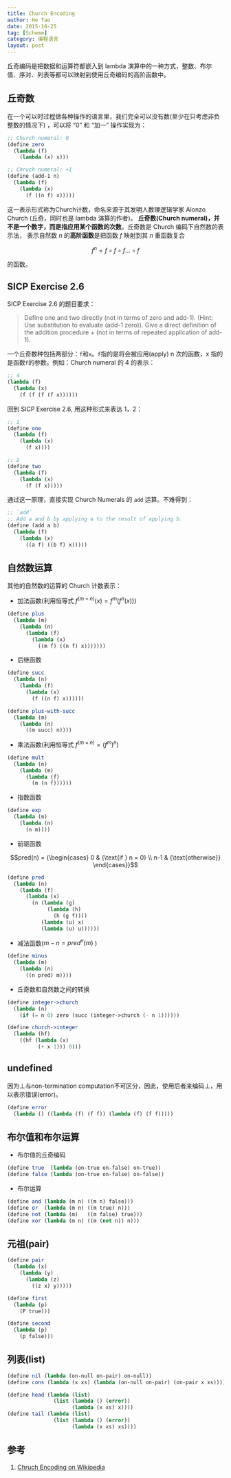 ```yaml
---
title: Church Encoding
author: He Tao
date: 2015-10-25
tag: [Scheme]
category: 编程语言
layout: post
---
```


丘奇编码是把数据和运算符都嵌入到 lambda 演算中的一种方式，整数、布尔值、序对、列表等都可以映射到使用丘奇编码的高阶函数中。

<!--more-->

丘奇数
-----

在一个可以时过程做各种操作的语言里，我们完全可以没有数(至少在只考虑非负整数的情况下) ，可以将 “0” 和 “加一” 操作实现为：

~~~scheme
;; Church numeral: 0
(define zero
  (lambda (f)
    (lambda (x) x)))

;; Chruch numeral: +1
(define (add-1 n)
  (lambda (f)
    (lambda (x)
      (f ((n f) x)))))
~~~

这一表示形式称为Church计数，命名来源于其发明人数理逻辑学家 Alonzo Church (丘奇，同时也是 lambda 演算的作者)。
**丘奇数(Church numeral)，并不是一个数字，而是指应用某个函数的次数**。丘奇数是 Church 编码下自然数的表示法，
表示自然数 $n$ 的**高阶函数**是把函数 $f$ 映射到其 $n$ 重函数复合

$$f^n = f \circ f \circ f \dots \circ f$$

的函数。

SICP Exercise 2.6
-----------------

SICP Exercise 2.6 的题目要求：

> Define one and two directly (not in terms of zero and add-1). (Hint: Use substitution to evaluate (add-1 zero)).
> Give a direct definition of the addition procedure + (not in terms of repeated application of add-1).

一个丘奇数种包括两部分：`f`和`x`。`f`指的是将会被应用(apply) n 次的函数，x 指的是函数`f`的参数。例如：Church numeral 的 4 的表示：

~~~scheme
;; 4
(lambda (f)
  (lambda (x)
    (f (f (f (f x))))))
~~~

回到 SICP Exercise 2.6, 用这种形式来表达 1，2：

~~~scheme
;; 1
(define one
  (lambda (f)
    (lambda (x)
      (f x))))

;; 2
(define two
  (lambda (f)
    (lambda (x)
      (f (f x)))))
~~~

通过这一原理，直接实现 Church Numerals 的 `add` 运算。不难得到：

~~~scheme
;; `add`
;; Add a and b by applying a to the result of applying b.
(define (add a b)
  (lambda (f)
    (lambda (x)
      ((a f) ((b f) x)))))
~~~

自然数运算
---------

其他的自然数的运算的 Church 计数表示：

+ 加法函数(利用恒等式 $f^(m+n)(x) = f^m(f^n(x))$)

~~~scheme
(define plus
  (lambda (m)
    (lambda (n)
      (lambda (f)
        (lambda (x)
          ((m f) ((n f) x)))))))
~~~

+ 后继函数

~~~scheme
(define succ
  (lambda (n)
    (lambda (f)
      (lambda (x)
        (f ((n f) x))))))

(define plus-with-succ
  (lambda (m)
    (lambda (n)
      ((m succ) n))))
~~~

+ 乘法函数(利用恒等式 $f^(m \times n) = (f^m)^n$)

~~~scheme
(define mult
  (lambda (n)
    (lambda (m)
      (lambda (f)
        (m (n f))))))
~~~

+ 指数函数

~~~scheme
(define exp
  (lambda (m)
    (lambda (n)
      (n m))))
~~~

+ 前驱函数

$$pred(n) = {\begin{cases}
    0   & {\text{if } n = 0} \\
    n-1 & {\text{otherwise}}
\end{cases}}$$

~~~scheme
(define pred
  (lambda (n)
    (lambda (f)
      (lambda (x)
        (n (lambda (g)
             (lambda (h)
               (h (g f))))
           (lambda (u) x)
           (lambda (u) u))))))
~~~

+ 减法函数($m - n = pred^n (m)$ )

~~~scheme
(define minus
  (lambda (m)
    (lambda (n)
      ((n pred) m))))
~~~

+ 丘奇数和自然数之间的转换

~~~scheme
(define integer->church
  (lambda (n)
    (if (= n 0) zero (succ (integer->church (- n 1))))))

(define church->integer
  (lambda (hf)
    ((hf (lambda (x)
          (+ x 1))) 0)))
~~~

undefined
---------

因为$\bot$与non-termination computation不可区分，因此，使用后者来编码$\bot$，用以表示错误(error)。

~~~scheme
(define error
  (lambda () ((lambda (f) (f f)) (lambda (f) (f f)))))
~~~

布尔值和布尔运算
--------------

+ 布尔值的丘奇编码

~~~scheme
(define true  (lambda (on-true on-false) on-true))
(define false (lambda (on-true on-false) on-false))
~~~

+ 布尔运算

~~~scheme
(define and (lambda (m n) ((m n) false)))
(define or  (lambda (m n) ((m true) n)))
(define not (lambda (m)   ((m false) true)))
(define xor (lambda (m n) ((m (not n)) n)))
~~~

元祖(pair)
---------

~~~scheme
(define pair
  (lambda (x)
    (lambda (y)
      (lambda (z)
        ((z x) y)))))

(define first
  (lambda (p)
    (P true)))

(define second
  (lambda (p)
    (p false)))
~~~

列表(list)
----------

~~~scheme
(define nil (lambda (on-null on-pair) on-null))
(define cons (lambda (x xs) (lambda (on-null on-pair) (on-pair x xs))))

(define head (lambda (list)
               (list (lambda () (error))
                     (lambda (x xs) x))))
(define tail (lambda (list)
               (list (lambda () (error))
                     (lambda (x xs) xs))))
~~~

参考
---

1. [Chruch Encoding on Wikipedia](https://en.wikipedia.org/wiki/Church_encoding)

